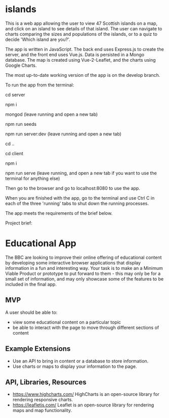 # islands

This is a web app allowing the user to view 47 Scottish islands on a map, and click on an island to see details of that island.
The user can navigate to charts comparing the sizes and populations of the islands, or to a quiz to decide 'Which island are you?'.

The app is written in JavaScript. The back end uses Express.js to create the server, and the front end uses Vue.js.
Data is persisted in a Mongo database. The map is created using Vue-2-Leaflet, and the charts using Google Charts.

The most up-to-date working version of the app is on the develop branch.

To run the app from the terminal:

cd server

npm i

mongod (leave running and open a new tab)

npm run seeds

npm run server:dev (leave running and open a new tab)

cd ..

cd client

npm i

npm run serve (leave running, and open a new tab if you want to use the terminal for anything else)

Then go to the browser and go to localhost:8080 to use the app.

When you are finished with the app, go to the terminal and use Ctrl C in each of the three 'running' tabs to shut down the running processes.

The app meets the requirements of the brief below.

Project brief:


# Educational App

The BBC are looking to improve their online offering of educational content by developing some interactive browser applications that display information in a fun and interesting way. Your task is to make an a Minimum Viable Product or prototype to put forward to them - this may only be for a small set of information, and may only showcase some of the features to be included in the final app.

## MVP

A user should be able to:

- view some educational content on a particular topic
- be able to interact with the page to move through different sections of content

## Example Extensions

- Use an API to bring in content or a database to store information.
- Use charts or maps to display your information to the page.

## API, Libraries, Resources

- https://www.highcharts.com/ HighCharts is an open-source library for rendering responsive charts.
- https://leafletjs.com/ Leaflet is an open-source library for rendering maps and map functionality.
